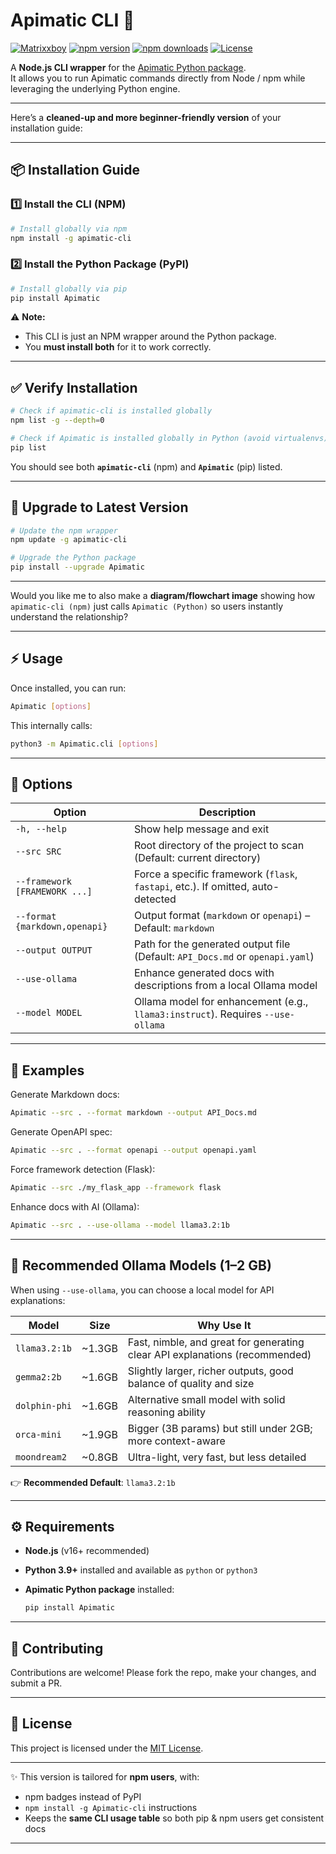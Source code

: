 # Apimatic CLI 🚀  

[![Matrixxboy](https://img.shields.io/badge/github-Matrixxboy-purple.svg)](https://github.com/Matrixxboy)
[![npm version](https://badge.fury.io/js/Apimatic-cli.svg)](https://www.npmjs.com/package/Apimatic-cli)
[![npm downloads](https://img.shields.io/npm/dt/Apimatic-cli.svg)](https://www.npmjs.com/package/Apimatic-cli)
[![License](https://img.shields.io/npm/l/Apimatic-cli.svg)](https://github.com/Matrixxboy/Apimatic-cli/blob/main/LICENSE)

A **Node.js CLI wrapper** for the [Apimatic Python package](https://pypi.org/project/Apimatic/).  
It allows you to run Apimatic commands directly from Node / npm while leveraging the underlying Python engine.  

---

Here’s a **cleaned-up and more beginner-friendly version** of your installation guide:

---

## 📦 Installation Guide

### 1️⃣ Install the CLI (NPM)

```bash
# Install globally via npm
npm install -g apimatic-cli
```

### 2️⃣ Install the Python Package (PyPI)

```bash
# Install globally via pip
pip install Apimatic
```

⚠️ **Note:**

* This CLI is just an NPM wrapper around the Python package.
* You **must install both** for it to work correctly.

---

## ✅ Verify Installation

```bash
# Check if apimatic-cli is installed globally
npm list -g --depth=0

# Check if Apimatic is installed globally in Python (avoid virtualenvs)
pip list
```

You should see both **`apimatic-cli`** (npm) and **`Apimatic`** (pip) listed.

---

## 🔄 Upgrade to Latest Version

```bash
# Update the npm wrapper
npm update -g apimatic-cli

# Upgrade the Python package
pip install --upgrade Apimatic
```

---

Would you like me to also make a **diagram/flowchart image** showing how `apimatic-cli (npm)` just calls `Apimatic (Python)` so users instantly understand the relationship?

---

## ⚡ Usage

Once installed, you can run:

```bash
Apimatic [options]
```

This internally calls:

```bash
python3 -m Apimatic.cli [options]
```

---

## 🔑 Options

| Option                        | Description                                                                      |
| ----------------------------- | -------------------------------------------------------------------------------- |
| `-h, --help`                  | Show help message and exit                                                       |
| `--src SRC`                   | Root directory of the project to scan (Default: current directory)               |
| `--framework [FRAMEWORK ...]` | Force a specific framework (`flask`, `fastapi`, etc.). If omitted, auto-detected |
| `--format {markdown,openapi}` | Output format (`markdown` or `openapi`) – Default: `markdown`                    |
| `--output OUTPUT`             | Path for the generated output file (Default: `API_Docs.md` or `openapi.yaml`)    |
| `--use-ollama`                | Enhance generated docs with descriptions from a local Ollama model               |
| `--model MODEL`               | Ollama model for enhancement (e.g., `llama3:instruct`). Requires `--use-ollama`  |

---

## 📝 Examples

Generate Markdown docs:

```bash
Apimatic --src . --format markdown --output API_Docs.md
```

Generate OpenAPI spec:

```bash
Apimatic --src . --format openapi --output openapi.yaml
```

Force framework detection (Flask):

```bash
Apimatic --src ./my_flask_app --framework flask
```

Enhance docs with AI (Ollama):

```bash
Apimatic --src . --use-ollama --model llama3.2:1b
```

---

## 🤖 Recommended Ollama Models (1–2 GB)

When using `--use-ollama`, you can choose a local model for API explanations:

| Model         | Size    | Why Use It                                                                  |
| ------------- | ------- | --------------------------------------------------------------------------- |
| `llama3.2:1b` | \~1.3GB | Fast, nimble, and great for generating clear API explanations (recommended) |
| `gemma2:2b`   | \~1.6GB | Slightly larger, richer outputs, good balance of quality and size           |
| `dolphin-phi` | \~1.6GB | Alternative small model with solid reasoning ability                        |
| `orca-mini`   | \~1.9GB | Bigger (3B params) but still under 2GB; more context-aware                  |
| `moondream2`  | \~0.8GB | Ultra-light, very fast, but less detailed                                   |

👉 **Recommended Default**: `llama3.2:1b`

---

## ⚙ Requirements

* **Node.js** (v16+ recommended)
* **Python 3.9+** installed and available as `python` or `python3`
* **Apimatic Python package** installed:

  ```bash
  pip install Apimatic
  ```

---

## 🤝 Contributing

Contributions are welcome! Please fork the repo, make your changes, and submit a PR.

---

## 📄 License

This project is licensed under the [MIT License](LICENSE).



---

✨ This version is tailored for **npm users**, with:
- npm badges instead of PyPI  
- `npm install -g Apimatic-cli` instructions  
- Keeps the **same CLI usage table** so both pip & npm users get consistent docs  

---

